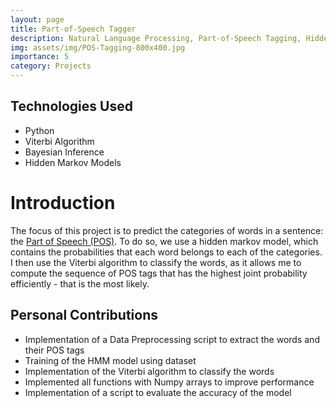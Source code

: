 ```yaml
---
layout: page
title: Part-of-Speech Tagger
description: Natural Language Processing, Part-of-Speech Tagging, Hidden Markov Models
img: assets/img/POS-Tagging-800x400.jpg
importance: 5
category: Projects
---
```


## Technologies Used
- Python
- Viterbi Algorithm
- Bayesian Inference
- Hidden Markov Models

<!-- Github Repository: <a href="https://github.com/IsmailOuazzani/AtomicAI">Atomic AI</a> -->

# Introduction

The focus of this project is to predict the categories of words in a sentence: the <a href="https://en.wikipedia.org/wiki/Part_of_speech">Part of Speech (POS)</a>. To do so, we use a hidden markov model, which contains the probabilities that each word belongs to each of the categories. I then use the Viterbi algorithm to classify the words, as it allows me to compute the sequence of POS tags that has the highest joint probability efficiently - that is the most likely.

## Personal Contributions
- Implementation of a Data Preprocessing script to extract the words and their POS tags 
- Training of the HMM model using dataset
- Implementation of the Viterbi algorithm to classify the words
- Implemented all functions with Numpy arrays to improve performance
- Implementation of a script to evaluate the accuracy of the model

